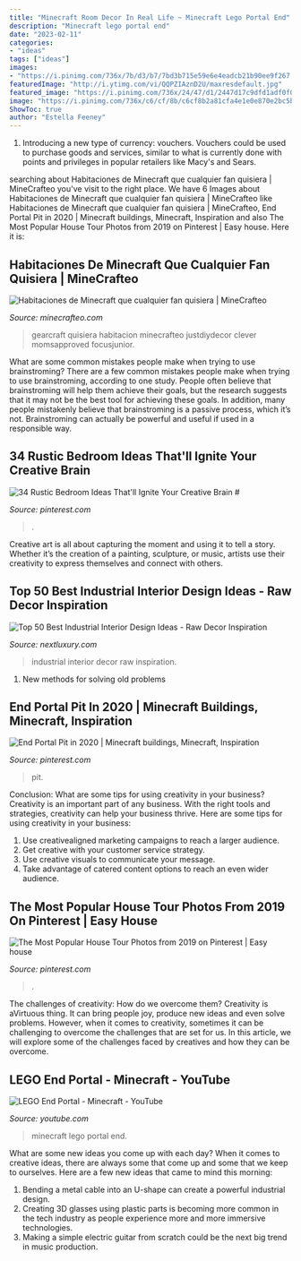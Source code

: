 ```yaml
---
title: "Minecraft Room Decor In Real Life ~ Minecraft Lego Portal End"
description: "Minecraft lego portal end"
date: "2023-02-11"
categories:
- "ideas"
tags: ["ideas"]
images:
- "https://i.pinimg.com/736x/7b/d3/b7/7bd3b715e59e6e4eadcb21b90ee9f267.jpg"
featuredImage: "http://i.ytimg.com/vi/QQPZIAznD2U/maxresdefault.jpg"
featured_image: "https://i.pinimg.com/736x/24/47/d1/2447d17c9dfd1adf0f0433dacabdb6f7.jpg"
image: "https://i.pinimg.com/736x/c6/cf/8b/c6cf8b2a81cfa4e1e0e870e2bc5b2b65.jpg"
ShowToc: true
author: "Estella Feeney"
---
```



1. Introducing a new type of currency: vouchers. Vouchers could be used to purchase goods and services, similar to what is currently done with points and privileges in popular retailers like Macy's and Sears. 

	

		
searching about Habitaciones de Minecraft que cualquier fan quisiera | MineCrafteo you've visit to the right place. We have 6 Images about Habitaciones de Minecraft que cualquier fan quisiera | MineCrafteo like Habitaciones de Minecraft que cualquier fan quisiera | MineCrafteo, End Portal Pit in 2020 | Minecraft buildings, Minecraft, Inspiration and also The Most Popular House Tour Photos from 2019 on Pinterest | Easy house. Here it is:
		
    
## Habitaciones De Minecraft Que Cualquier Fan Quisiera | MineCrafteo

<img loading=lazy src="https://www.minecrafteo.com/wp-content/uploads/2015/10/habitacion-decorada-minecraft-2.jpg" onerror="this.onerror=null;this.src='https://tse1.mm.bing.net/th?id=OIP.NxGsHvFV2aNl9F0fQk58sgHaE7&amp;pid=15.1';" alt="Habitaciones de Minecraft que cualquier fan quisiera | MineCrafteo">

_Source: minecrafteo.com_

>gearcraft quisiera habitacion minecrafteo justdiydecor clever momsapproved focusjunior. 

	

What are some common mistakes people make when trying to use brainstroming?
There are a few common mistakes people make when trying to use brainstroming, according to one study. People often believe that brainstroming will help them achieve their goals, but the research suggests that it may not be the best tool for achieving these goals. In addition, many people mistakenly believe that brainstroming is a passive process, which it’s not. Brainstroming can actually be powerful and useful if used in a responsible way.

    
## 34 Rustic Bedroom Ideas That&#039;ll Ignite Your Creative Brain #

<img loading=lazy src="https://i.pinimg.com/736x/c6/cf/8b/c6cf8b2a81cfa4e1e0e870e2bc5b2b65.jpg" onerror="this.onerror=null;this.src='https://tse4.mm.bing.net/th?id=OIP.64i-Tt5Yi2ZHrMfbdFLwqQHaJM&amp;pid=15.1';" alt="34 Rustic Bedroom Ideas That&#039;ll Ignite Your Creative Brain #">

_Source: pinterest.com_

>. 

	

Creative art is all about capturing the moment and using it to tell a story. Whether it’s the creation of a painting, sculpture, or music, artists use their creativity to express themselves and connect with others.

    
## Top 50 Best Industrial Interior Design Ideas - Raw Decor Inspiration

<img loading=lazy src="http://nextluxury.com/wp-content/uploads/industrial-design-home-interior.jpg" onerror="this.onerror=null;this.src='https://tse3.mm.bing.net/th?id=OIP.Cl3erX0N0BSZsYaO7cs89wHaLH&amp;pid=15.1';" alt="Top 50 Best Industrial Interior Design Ideas - Raw Decor Inspiration">

_Source: nextluxury.com_

>industrial interior decor raw inspiration. 

	

1. New methods for solving old problems

    
## End Portal Pit In 2020 | Minecraft Buildings, Minecraft, Inspiration

<img loading=lazy src="https://i.pinimg.com/736x/24/47/d1/2447d17c9dfd1adf0f0433dacabdb6f7.jpg" onerror="this.onerror=null;this.src='https://tse4.mm.bing.net/th?id=OIP.VF91dxMyBqRNmLXuvjacPgHaEK&amp;pid=15.1';" alt="End Portal Pit in 2020 | Minecraft buildings, Minecraft, Inspiration">

_Source: pinterest.com_

>pit. 

	

Conclusion: What are some tips for using creativity in your business?
Creativity is an important part of any business. With the right tools and strategies, creativity can help your business thrive. Here are some tips for using creativity in your business: 
1. Use creativealigned marketing campaigns to reach a larger audience.
2. Get creative with your customer service strategy.
3. Use creative visuals to communicate your message.
4. Take advantage of catered content options to reach an even wider audience.

    
## The Most Popular House Tour Photos From 2019 On Pinterest | Easy House

<img loading=lazy src="https://i.pinimg.com/736x/7b/d3/b7/7bd3b715e59e6e4eadcb21b90ee9f267.jpg" onerror="this.onerror=null;this.src='https://tse4.mm.bing.net/th?id=OIP.dhc5uwNrW4XpE4rIN7EpjQHaLH&amp;pid=15.1';" alt="The Most Popular House Tour Photos from 2019 on Pinterest | Easy house">

_Source: pinterest.com_

>. 

	

The challenges of creativity: How do we overcome them?
Creativity is aVirtuous thing. It can bring people joy, produce new ideas and even solve problems. However, when it comes to creativity, sometimes it can be challenging to overcome the challenges that are set for us. In this article, we will explore some of the challenges faced by creatives and how they can be overcome.

    
## LEGO End Portal - Minecraft - YouTube

<img loading=lazy src="http://i.ytimg.com/vi/QQPZIAznD2U/maxresdefault.jpg" onerror="this.onerror=null;this.src='https://tse4.mm.bing.net/th?id=OIP.ZfxVQmQAcFe3N79bRdMiNgHaEK&amp;pid=15.1';" alt="LEGO End Portal - Minecraft - YouTube">

_Source: youtube.com_

>minecraft lego portal end. 

	

What are some new ideas you come up with each day?
When it comes to creative ideas, there are always some that come up and some that we keep to ourselves. Here are a few new ideas that came to mind this morning: 
1. Bending a metal cable into an U-shape can create a powerful industrial design.
2. Creating 3D glasses using plastic parts is becoming more common in the tech industry as people experience more and more immersive technologies.
3. Making a simple electric guitar from scratch could be the next big trend in music production.

